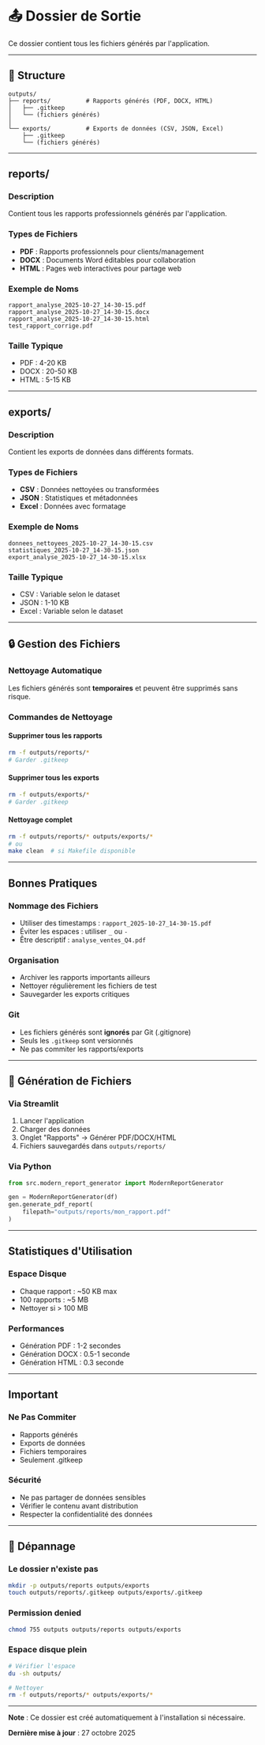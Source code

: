 # 📤 Dossier de Sortie

Ce dossier contient tous les fichiers générés par l'application.

---

## 📂 Structure

```
outputs/
├── reports/          # Rapports générés (PDF, DOCX, HTML)
│   ├── .gitkeep
│   └── (fichiers générés)
│
└── exports/          # Exports de données (CSV, JSON, Excel)
    ├── .gitkeep
    └── (fichiers générés)
```

---

##  reports/

### Description
Contient tous les rapports professionnels générés par l'application.

### Types de Fichiers
- **PDF** : Rapports professionnels pour clients/management
- **DOCX** : Documents Word éditables pour collaboration
- **HTML** : Pages web interactives pour partage web

### Exemple de Noms
```
rapport_analyse_2025-10-27_14-30-15.pdf
rapport_analyse_2025-10-27_14-30-15.docx
rapport_analyse_2025-10-27_14-30-15.html
test_rapport_corrige.pdf
```

### Taille Typique
- PDF : 4-20 KB
- DOCX : 20-50 KB
- HTML : 5-15 KB

---

##  exports/

### Description
Contient les exports de données dans différents formats.

### Types de Fichiers
- **CSV** : Données nettoyées ou transformées
- **JSON** : Statistiques et métadonnées
- **Excel** : Données avec formatage

### Exemple de Noms
```
donnees_nettoyees_2025-10-27_14-30-15.csv
statistiques_2025-10-27_14-30-15.json
export_analyse_2025-10-27_14-30-15.xlsx
```

### Taille Typique
- CSV : Variable selon le dataset
- JSON : 1-10 KB
- Excel : Variable selon le dataset

---

## 🔒 Gestion des Fichiers

### Nettoyage Automatique
Les fichiers générés sont **temporaires** et peuvent être supprimés sans risque.

### Commandes de Nettoyage

#### Supprimer tous les rapports
```bash
rm -f outputs/reports/*
# Garder .gitkeep
```

#### Supprimer tous les exports
```bash
rm -f outputs/exports/*
# Garder .gitkeep
```

#### Nettoyage complet
```bash
rm -f outputs/reports/* outputs/exports/*
# ou
make clean  # si Makefile disponible
```

---

##  Bonnes Pratiques

### Nommage des Fichiers
- Utiliser des timestamps : `rapport_2025-10-27_14-30-15.pdf`
- Éviter les espaces : utiliser `_` ou `-`
- Être descriptif : `analyse_ventes_Q4.pdf`

### Organisation
- Archiver les rapports importants ailleurs
- Nettoyer régulièrement les fichiers de test
- Sauvegarder les exports critiques

### Git
- Les fichiers générés sont **ignorés** par Git (.gitignore)
- Seuls les `.gitkeep` sont versionnés
- Ne pas commiter les rapports/exports

---

## 🚀 Génération de Fichiers

### Via Streamlit
1. Lancer l'application
2. Charger des données
3. Onglet "Rapports" → Générer PDF/DOCX/HTML
4. Fichiers sauvegardés dans `outputs/reports/`

### Via Python
```python
from src.modern_report_generator import ModernReportGenerator

gen = ModernReportGenerator(df)
gen.generate_pdf_report(
    filepath="outputs/reports/mon_rapport.pdf"
)
```

---

##  Statistiques d'Utilisation

### Espace Disque
- Chaque rapport : ~50 KB max
- 100 rapports : ~5 MB
- Nettoyer si > 100 MB

### Performances
- Génération PDF : 1-2 secondes
- Génération DOCX : 0.5-1 seconde
- Génération HTML : 0.3 seconde

---

##  Important

### Ne Pas Commiter
-  Rapports générés
-  Exports de données
-  Fichiers temporaires
-  Seulement .gitkeep

### Sécurité
- Ne pas partager de données sensibles
- Vérifier le contenu avant distribution
- Respecter la confidentialité des données

---

## 🔧 Dépannage

### Le dossier n'existe pas
```bash
mkdir -p outputs/reports outputs/exports
touch outputs/reports/.gitkeep outputs/exports/.gitkeep
```

### Permission denied
```bash
chmod 755 outputs outputs/reports outputs/exports
```

### Espace disque plein
```bash
# Vérifier l'espace
du -sh outputs/

# Nettoyer
rm -f outputs/reports/* outputs/exports/*
```

---

**Note** : Ce dossier est créé automatiquement à l'installation si nécessaire.

**Dernière mise à jour** : 27 octobre 2025
